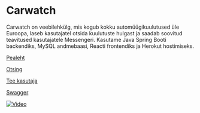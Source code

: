# Carwatch

Carwatch on veebilehkülg, mis kogub kokku automüügikuulutused üle Euroopa, laseb kasutajatel otsida kuulutuste hulgast ja saadab soovitud teavitused kasutajatele Messengeri. Kasutame Java Spring Booti backendiks, MySQL andmebaasi, Reacti frontendiks ja Herokut hostimiseks.



[Pealeht](https://autopood.herokuapp.com/)

[Otsing](https://autopood.herokuapp.com/main/)

[Tee kasutaja](http://m.me/CarVVatch)

[Swagger](https://autopood.herokuapp.com/swagger-ui/)

[![Video](http://img.youtube.com/vi/256TTNp8IuE/0.jpg)](http://www.youtube.com/watch?v=256TTNp8IuE)
